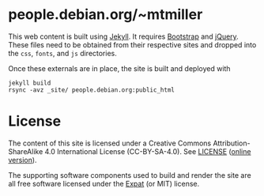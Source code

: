 # people.debian.org/~mtmiller

This web content is built using [Jekyll][jekyll]. It requires
[Bootstrap][bootstrap] and [jQuery][jquery]. These files need to be
obtained from their respective sites and dropped into the `css`,
`fonts`, and `js` directories.

Once these externals are in place, the site is built and deployed with

    jekyll build
    rsync -avz _site/ people.debian.org:public_html

# License

The content of this site is licensed under a Creative Commons
Attribution-ShareAlike 4.0 International License (CC-BY-SA-4.0).
See [LICENSE](LICENSE) ([online version][cc-by-sa-license]).

The supporting software components used to build and render the site are
all free software licensed under the [Expat][mit-license] (or MIT)
license.

[jekyll]: http://jekyllrb.com/
[jquery]: https://jquery.com/
[bootstrap]: http://getbootstrap.com/
[cc-by-sa-license]: https://creativecommons.org/licenses/by-sa/4.0/legalcode
[mit-license]: http://spdx.org/licenses/MIT
